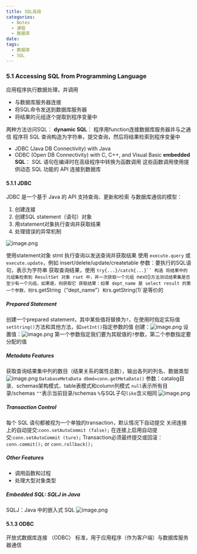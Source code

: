 ```yaml
---
title: SQL高级
categories:
  - Notes
  - 课程
  - 数据库
date: 
tags:
  - 数据库
  - SQL
---
```

### 5.1 Accessing SQL from Programming Language
应用程序执行数据处理，并调用
- 与数据库服务器连接
- 将SQL命令发送到数据库服务器
- 将结果的元组逐个提取到程序变量中

两种方法访问SQL：
**dynamic SQL**：
程序用function连接数据库服务器并与之通信
程序将 SQL 查询构造为字符串，提交查询，然后将结果检索到程序变量中
- JDBC (Java DB Connectivity) with Java
- ODBC (Open DB Connectivity) with C, C++, and Visual Basic
**embedded SQL**：
SQL 语句在编译时在高级程序中转换为函数调用
这些函数调用使用提供动态 SQL 功能的 API 连接到数据库

#### 5.1.1 JDBC
JDBC 是一个基于 Java 的 API
支持查询、更新和检索
与数据库通信的模型：
1. 创建连接
2. 创建SQL statement（语句）对象
3. 用statement对象执行查询并获取结果
4. 处理错误的异常机制

![image.png](https://cdn.jsdelivr.net/gh/zhengyangWang1/image@main/img/20231023103147.png)

使用statement对象 stmt 执行查询以发送查询并获取结果
使用 `execute.query` 或 `execute.update`，例如 insert/delete/update/createtable
参数：要执行的SQL语句，表示为字符串
获取查询结果，使用 `try{...}/catch{...}`` 构造
将结果中的元组集检索到 ResultSet 对象 rset 中，并一次获取一个元组
`next()`方法测试结果集是否至少有一个元组，如果是，则获取它
获取结果：如果 dept_name 是 select result 的第一个参数，则`rs.getString（“dept_name”）` 和 `rs.getString(1)`是等价的

##### Prepared Statement
创建一个prepared statement，其中某些值将替换为`?`，在使用时指定实际值
`setString()`方法和其他方法，如`setInt()`指定参数的值
创建：![image.png](https://cdn.jsdelivr.net/gh/zhengyangWang1/image@main/img/20231023105724.png)
设置值：![image.png](https://cdn.jsdelivr.net/gh/zhengyangWang1/image@main/img/20231023105834.png)
第一个参数指定我们要为其赋值的`?`参数，第二个参数指定要分配的值

##### Metadata Features
获取查询结果集中列的数目（结果关系的属性总数），输出各列的列名、数据类型
![image.png](https://cdn.jsdelivr.net/gh/zhengyangWang1/image@main/img/20231023110241.png)
`DatabaseMetaData dbmd=conn.getMetaData()`
参数：catalog目录、schemas架构模式、table表模式和column列模式
`null`表示所有目录/schemas
`""`表示当前目录/schemas
`%`与SQL子句`like`含义相同
![image.png](https://cdn.jsdelivr.net/gh/zhengyangWang1/image@main/img/20231023111208.png)

##### Transaction Control
每个 SQL 语句都被视为一个单独的transaction，默认情况下自动提交
关闭连接上的自动提交:`conn.setAutoCommit (false);`
在连接上启用自动提交:`conn.setAutoCommit (ture);`
Transaction必须最终提交或回滚：`conn.commit();` or `conn.rollback();`

##### Other Features
- 调用函数和过程
- 处理大型对象类型

##### Embedded SQL: SQLJ in Java
SQLJ：Java 中的嵌入式 SQL
![image.png](https://cdn.jsdelivr.net/gh/zhengyangWang1/image@main/img/20231023112106.png)

#### 5.1.3 ODBC
开放式数据库连接 （ODBC） 标准，用于应用程序（作为客户端）与数据库服务器通信